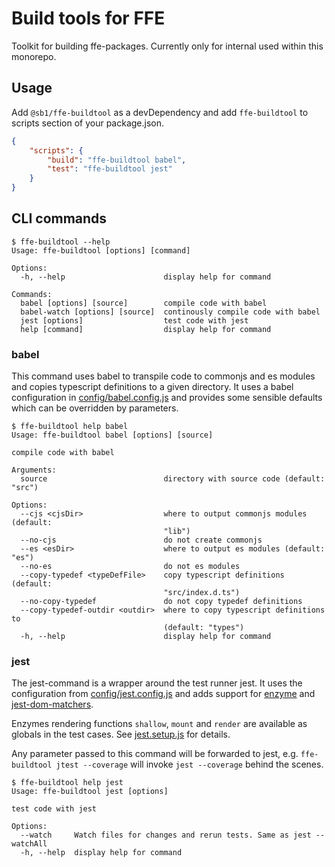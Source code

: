 # Build tools for FFE

Toolkit for building ffe-packages. Currently only for internal used within this monorepo.

## Usage

Add `@sb1/ffe-buildtool` as a devDependency and add `ffe-buildtool` to
scripts section of your package.json.

```json
{
    "scripts": {
        "build": "ffe-buildtool babel",
        "test": "ffe-buildtool jest"
    }
}
```

## CLI commands

```
$ ffe-buildtool --help
Usage: ffe-buildtool [options] [command]

Options:
  -h, --help                      display help for command

Commands:
  babel [options] [source]        compile code with babel
  babel-watch [options] [source]  continously compile code with babel
  jest [options]                  test code with jest
  help [command]                  display help for command
```

### babel

This command uses babel to transpile code to commonjs and es modules and copies
typescript definitions to a given directory. It uses a babel configuration in
[config/babel.config.js](./config/babel.config.js) and provides some sensible
defaults which can be overridden by parameters.

```
$ ffe-buildtool help babel
Usage: ffe-buildtool babel [options] [source]

compile code with babel

Arguments:
  source                          directory with source code (default: "src")

Options:
  --cjs <cjsDir>                  where to output commonjs modules (default:
                                  "lib")
  --no-cjs                        do not create commonjs
  --es <esDir>                    where to output es modules (default: "es")
  --no-es                         do not es modules
  --copy-typedef <typeDefFile>    copy typescript definitions (default:
                                  "src/index.d.ts")
  --no-copy-typedef               do not copy typedef definitions
  --copy-typedef-outdir <outdir>  where to copy typescript definitions to
                                  (default: "types")
  -h, --help                      display help for command
```

### jest

The jest-command is a wrapper around the test runner jest. It uses the
configuration from [config/jest.config.js](./config/jest.config.js) and
adds support for [enzyme](https://enzymejs.github.io/enzyme/) and
[jest-dom-matchers](https://github.com/testing-library/jest-dom).

Enzymes rendering functions `shallow`, `mount` and `render` are available as
globals in the test cases. See [jest.setup.js](./config/jest.setup.js) for details.

Any parameter passed to this command will be forwarded to jest, e.g.
`ffe-buildtool jtest --coverage` will invoke `jest --coverage` behind the
scenes.

```
$ ffe-buildtool help jest
Usage: ffe-buildtool jest [options]

test code with jest

Options:
  --watch     Watch files for changes and rerun tests. Same as jest --watchAll
  -h, --help  display help for command
```
